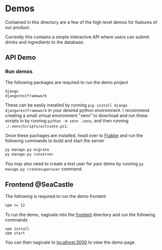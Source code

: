 # Demos

Contained in this directory are a few of the high level demos for features of our product.

Currently this contains a simple interactive API where users can submit drinks and ingredients to the database.

## API Demo

### Run demos

The following packages are required to run the demo project

```txt
django
djangorestframework
```

These can be easily installed by running `pip install django djangorestframework` in your desired python environment. I recommend creating a small virtual environment "venv" to download and run these scripts in by running `python -m venv .venv`, and then running `./.venv/Scripts/activate.ps1`.

Once these pachages are installed, head over to [Frabbe](frabbe\frabbe) and run the following commands to build and start the server

```bash
py manage.py migrate
py manage.py runserver
```

You may also need to create a test user for your demo by running `py manage.py createsuperuser` command.

## Frontend @SeaCastle

The following is required to run the demo frontent

```txt
npm >= 12
```

To run the demo, nagivate into the [frontent](./Frontend) directory and run the following commands

```npm
npm install
npm start
```

You can then nagivate to [localhost:3000](localhost:3000) to view the demo page.
